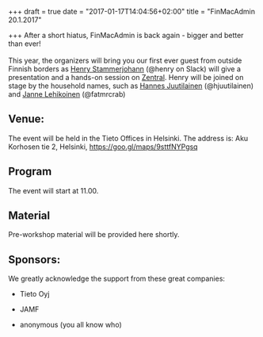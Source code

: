 +++
draft = true
date = "2017-01-17T14:04:56+02:00"
title = "FinMacAdmin 20.1.2017"

+++
After a short hiatus, FinMacAdmin is back again - bigger and better than ever!
<br/><br/>
This year, the organizers will bring you our first ever guest from outside Finnish borders as [Henry Stammerjohann](https://github.com/headmin) (@henry on Slack) will give a presentation and a hands-on session on [Zentral](https://github.com/zentralopensource/zentral). Henry will be joined on stage by the household names, such as [Hannes Juutilainen](https://github.com/hjuutilainen) (@hjuutilainen) and [Janne Lehikoinen](https://github.com/jlehikoinen) (@fatmrcrab)

## Venue:

The event will be held in the Tieto Offices in Helsinki. The address is: Aku Korhosen tie 2, Helsinki, https://goo.gl/maps/9sttfNYPgsq


## Program
The event will start at 11.00.


## Material

Pre-workshop material will be provided here shortly.


## Sponsors:

We greatly acknowledge the support from these great companies:
- Tieto Oyj

- JAMF

- anonymous (you all know who)
